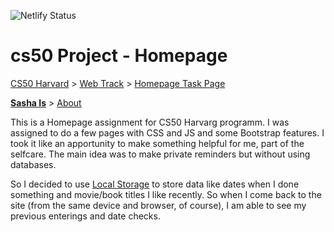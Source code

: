 ![Netlify Status](https://api.netlify.com/api/v1/badges/4dcbcb4a-9de4-4947-9cea-e78c459d63df/deploy-status)
# cs50 Project - Homepage

[CS50 Harvard](https://cs50.harvard.edu/x/2020/) > [Web Track](https://cs50.harvard.edu/x/2020/tracks/web/) > [Homepage Task Page](https://cs50.harvard.edu/x/2020/tracks/web/homepage/)


**[Sasha Is](https://sashas-dashboard.netlify.app/index.html)** > [About](https://sasha-is.netlify.app/about.html)
 

This is a Homepage assignment for CS50 Harvarg programm. I was assigned to do a few pages with CSS and JS and some Bootstrap features. I took it like an apportunity to make something helpful for me, part of the selfcare.
The main idea was to make private reminders but without using databases. 

So I decided to use [Local Storage](https://developer.mozilla.org/en-US/docs/Web/API/Window/localStorage) to store data like dates when I done something and movie/book titles I like recently. So when I come back to the site (from the same device and browser, of course), I am able to see my previous enterings and date checks.

